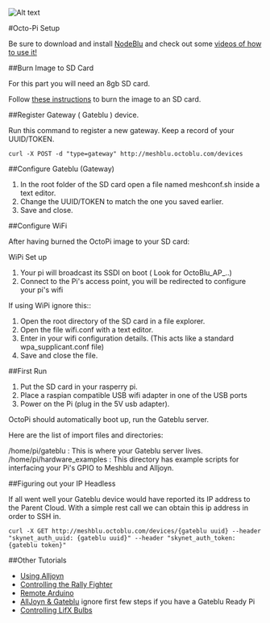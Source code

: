 
![Alt text](http://www.octoblu.com/wp-content/uploads/2014/06/octoblu-300x76.png)

#Octo-Pi Setup

Be sure to download and install [NodeBlu](https://chrome.google.com/webstore/detail/nodeblu/aanmmiaepnlibdlobmbhmfemjioahilm?hl=en-US) and check out some [videos of how to use it! ](https://www.youtube.com/user/cmatthieu/videos)



##Burn Image to SD Card

For this part you will need an 8gb SD card.


Follow [these instructions](http://www.raspberrypi.org/documentation/installation/installing-images/) to burn the image to an SD card.


##Register Gateway ( Gateblu ) device.

Run this command to register a new gateway. Keep a record of your UUID/TOKEN.

```
curl -X POST -d "type=gateway" http://meshblu.octoblu.com/devices

```


##Configure Gateblu (Gateway)

1. In the root folder of the SD card open a file named meshconf.sh inside a text editor.
2. Change the UUID/TOKEN to match the one you saved earlier.
3. Save and close.


##Configure WiFi

After having burned the OctoPi image to your SD card:

WiPi Set up
1. Your pi will broadcast its SSDI on boot ( Look for OctoBlu_AP_..)
2. Connect to the Pi's access point, you will be redirected to configure your pi's wifi


If using WiPi ignore this::
1. Open the root directory of the SD card in a file explorer.
2. Open the file wifi.conf with a text editor.
3. Enter in your wifi configuration details. (This acts like a standard wpa_supplicant.conf file)
4. Save and close the file.

##First Run

1. Put the SD card in your rasperry pi.
2. Place a raspian compatible USB wifi adapter in one of the USB ports
3. Power on the Pi (plug in the 5V usb adapter).

OctoPi should automatically boot up, run the Gateblu server.

Here are the list of import files and directories:

/home/pi/gateblu : This is where your Gateblu server lives.
/home/pi/hardware_examples : This directory has example scripts for interfacing your Pi's GPIO to Meshblu and Alljoyn.


##Figuring out your IP Headless

If all went well your Gateblu device would have reported its IP address to the Parent Cloud. With a simple rest call
we can obtain this ip address in order to SSH in.

```
curl -X GET http://meshblu.octoblu.com/devices/{gateblu uuid} --header "skynet_auth_uuid: {gateblu uuid}" --header "skynet_auth_token: {gateblu token}"
```

##Other Tutorials
- [Using Alljoyn](https://github.com/virgilvox/octoblu_tutorials/blob/master/meshblu/pi/alljoyn.md)
- [Controlling the Rally Fighter](https://github.com/virgilvox/octoblu_tutorials/blob/master/meshblu/pi/rally_fighter.md)
- [Remote Arduino](https://github.com/virgilvox/octoblu_tutorials/blob/master/meshblu/pi/remote_arduino.md)
- [AllJoyn & Gateblu](http://www.alisa.codes/2014/08/29/alljoyn-and-gateblu.html) ignore first few steps if you have a Gateblu Ready Pi
- [Controlling LifX Bulbs](http://www.alisa.codes/2014/08/30/lifx-lights.html)

